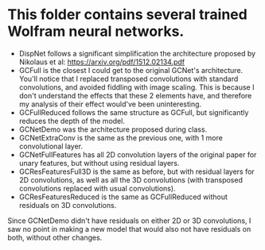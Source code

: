 # This folder contains several trained Wolfram neural networks.

- DispNet follows a significant simplification the architecture proposed by Nikolaus et al: https://arxiv.org/pdf/1512.02134.pdf
- GCFull is the closest I could get to the original GCNet's architecture. You'll notice that I replaced transposed convolutions with standard convolutions, and avoided fiddling with image scaling. This is because I don't understand the effects that these 2 elements have, and therefore my analysis of their effect would've been uninteresting.
- GCFullReduced follows the same structure as GCFull, but significantly reduces the depth of the model.
- GCNetDemo was the architecture proposed during class.
- GCNetExtraConv is the same as the previous one, with 1 more convolutional layer.
- GCNetFullFeatures has all 2D convolution layers of the original paper for unary features, but without using residual layers.
- GCResFeaturesFull3D is the same as before, but with residual layers for 2D convolutions, as well as all the 3D convolutions (with transposed convolutions replaced with usual convolutions).
- GCResFeaturesReduced is the same as GCFullReduced without residuals on 3D convolutions.

Since GCNetDemo didn't have residuals on either 2D or 3D convolutions, I saw no point in making a new model that would also not have residuals on both, without other changes. 
